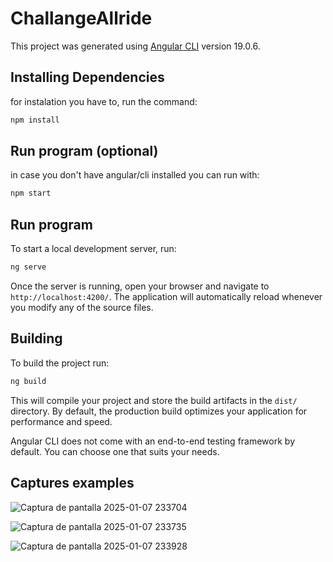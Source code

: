 # ChallangeAllride

This project was generated using [Angular CLI](https://github.com/angular/angular-cli) version 19.0.6.

## Installing Dependencies

for instalation you have to, run the command:

```bash
npm install
```

## Run program (optional)

in case you don't have angular/cli installed you can run with:

```bash
npm start
```

## Run program

To start a local development server, run:

```bash
ng serve
```

Once the server is running, open your browser and navigate to `http://localhost:4200/`. The application will automatically reload whenever you modify any of the source files.


## Building

To build the project run:

```bash
ng build
```

This will compile your project and store the build artifacts in the `dist/` directory. By default, the production build optimizes your application for performance and speed.


Angular CLI does not come with an end-to-end testing framework by default. You can choose one that suits your needs.

## Captures examples

![Captura de pantalla 2025-01-07 233704](https://github.com/user-attachments/assets/6c8b289c-63f1-48b3-9877-499957fd0694)

![Captura de pantalla 2025-01-07 233735](https://github.com/user-attachments/assets/5d6f2045-3295-43e7-91c6-564c44ab7ba3)

![Captura de pantalla 2025-01-07 233928](https://github.com/user-attachments/assets/2c17ab8b-4aaa-4f51-a82f-a939c8565647)
